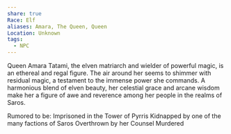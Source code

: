 ```yaml
---
share: true
Race: Elf
aliases: Amara, The Queen, Queen
Location: Unknown
tags:
  - NPC
---
```


Queen Amara Tatami, the elven matriarch and wielder of powerful magic, is an ethereal and regal figure. The air around her seems to shimmer with residual magic, a testament to the immense power she commands. A harmonious blend of elven beauty, her celestial grace and arcane wisdom make her a figure of awe and reverence among her people in the realms of Saros.


Rumored to be:
Imprisoned in the Tower of Pyrris
Kidnapped by one of the many factions of Saros
Overthrown by her Counsel
Murdered